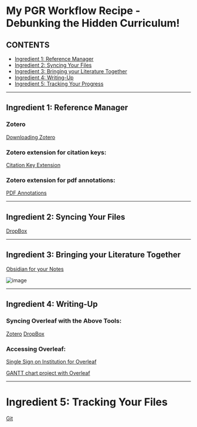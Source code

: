# My PGR Workflow Recipe - Debunking the Hidden Curriculum!

## CONTENTS

* [Ingredient 1: Reference Manager](#ingredient-1:-reference-manager)
* [Ingredient 2: Syncing Your Files](#ingredient-2:-syncing-your-files)
* [Ingredient 3: Bringing your Literature Together](#ingredient-3:-bringing-your-literature-together)
* [Ingredient 4: Writing-Up](#ingredient-4:-writing-up)
* [Ingredient 5: Tracking Your Progress](#ingredient-5:-tracking-your-progress)

- - -
## Ingredient 1: Reference Manager

### Zotero
[Downloading Zotero](https://www.zotero.org/download/)

### Zotero extension for citation keys:
[Citation Key Extension](https://retorque.re/zotero-better-bibtex/)

### Zotero extension for pdf annotations:
[PDF Annotations](https://zotfile.com/)

- - -
## Ingredient 2: Syncing Your Files 

[DropBox](https://www.dropbox.com/install)

- - -

## Ingredient 3: Bringing your Literature Together

[Obsidian for your Notes](https://obsidian.md/download)

![image](https://github.com/omiridoue/obsidian-zotero-PhD-workflow/assets/126977992/77b33677-e983-4b78-9386-8efdef811cec)

- - -
## Ingredient 4: Writing-Up

### Syncing Overleaf with the Above Tools:
[Zotero](https://www.overleaf.com/learn/how-to/How_to_link_your_Overleaf_account_to_Mendeley_and_Zotero)
[DropBox](https://www.overleaf.com/learn/how-to/Dropbox_Synchronization)

### Accessing Overleaf:
[Single Sign on Institution for Overleaf](https://www.overleaf.com/learn/how-to/Institutional_single_sign-on)

[GANTT chart project with Overleaf](https://www.overleaf.com/7916624512qwtjsvhdtztw#7a7ea3)

- - -
# Ingredient 5: Tracking Your Files

[Git](https://www.overleaf.com/learn/how-to/Git_integration)
